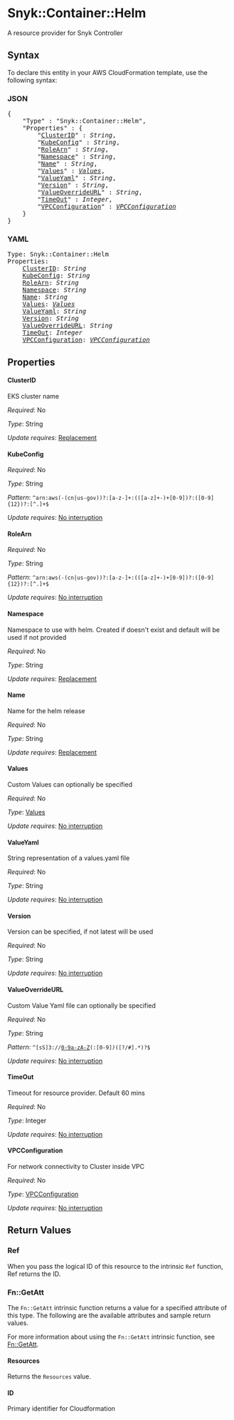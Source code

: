 # Snyk::Container::Helm

A resource provider for Snyk Controller

## Syntax

To declare this entity in your AWS CloudFormation template, use the following syntax:

### JSON

<pre>
{
    "Type" : "Snyk::Container::Helm",
    "Properties" : {
        "<a href="#clusterid" title="ClusterID">ClusterID</a>" : <i>String</i>,
        "<a href="#kubeconfig" title="KubeConfig">KubeConfig</a>" : <i>String</i>,
        "<a href="#rolearn" title="RoleArn">RoleArn</a>" : <i>String</i>,
        "<a href="#namespace" title="Namespace">Namespace</a>" : <i>String</i>,
        "<a href="#name" title="Name">Name</a>" : <i>String</i>,
        "<a href="#values" title="Values">Values</a>" : <i><a href="values.md">Values</a></i>,
        "<a href="#valueyaml" title="ValueYaml">ValueYaml</a>" : <i>String</i>,
        "<a href="#version" title="Version">Version</a>" : <i>String</i>,
        "<a href="#valueoverrideurl" title="ValueOverrideURL">ValueOverrideURL</a>" : <i>String</i>,
        "<a href="#timeout" title="TimeOut">TimeOut</a>" : <i>Integer</i>,
        "<a href="#vpcconfiguration" title="VPCConfiguration">VPCConfiguration</a>" : <i><a href="vpcconfiguration.md">VPCConfiguration</a></i>
    }
}
</pre>

### YAML

<pre>
Type: Snyk::Container::Helm
Properties:
    <a href="#clusterid" title="ClusterID">ClusterID</a>: <i>String</i>
    <a href="#kubeconfig" title="KubeConfig">KubeConfig</a>: <i>String</i>
    <a href="#rolearn" title="RoleArn">RoleArn</a>: <i>String</i>
    <a href="#namespace" title="Namespace">Namespace</a>: <i>String</i>
    <a href="#name" title="Name">Name</a>: <i>String</i>
    <a href="#values" title="Values">Values</a>: <i><a href="values.md">Values</a></i>
    <a href="#valueyaml" title="ValueYaml">ValueYaml</a>: <i>String</i>
    <a href="#version" title="Version">Version</a>: <i>String</i>
    <a href="#valueoverrideurl" title="ValueOverrideURL">ValueOverrideURL</a>: <i>String</i>
    <a href="#timeout" title="TimeOut">TimeOut</a>: <i>Integer</i>
    <a href="#vpcconfiguration" title="VPCConfiguration">VPCConfiguration</a>: <i><a href="vpcconfiguration.md">VPCConfiguration</a></i>
</pre>

## Properties

#### ClusterID

EKS cluster name

_Required_: No

_Type_: String

_Update requires_: [Replacement](https://docs.aws.amazon.com/AWSCloudFormation/latest/UserGuide/using-cfn-updating-stacks-update-behaviors.html#update-replacement)

#### KubeConfig

_Required_: No

_Type_: String

_Pattern_: <code>^arn:aws(-(cn|us-gov))?:[a-z-]+:(([a-z]+-)+[0-9])?:([0-9]{12})?:[^.]+$</code>

_Update requires_: [No interruption](https://docs.aws.amazon.com/AWSCloudFormation/latest/UserGuide/using-cfn-updating-stacks-update-behaviors.html#update-no-interrupt)

#### RoleArn

_Required_: No

_Type_: String

_Pattern_: <code>^arn:aws(-(cn|us-gov))?:[a-z-]+:(([a-z]+-)+[0-9])?:([0-9]{12})?:[^.]+$</code>

_Update requires_: [No interruption](https://docs.aws.amazon.com/AWSCloudFormation/latest/UserGuide/using-cfn-updating-stacks-update-behaviors.html#update-no-interrupt)

#### Namespace

Namespace to use with helm. Created if doesn't exist and default will be used if not provided

_Required_: No

_Type_: String

_Update requires_: [Replacement](https://docs.aws.amazon.com/AWSCloudFormation/latest/UserGuide/using-cfn-updating-stacks-update-behaviors.html#update-replacement)

#### Name

Name for the helm release

_Required_: No

_Type_: String

_Update requires_: [Replacement](https://docs.aws.amazon.com/AWSCloudFormation/latest/UserGuide/using-cfn-updating-stacks-update-behaviors.html#update-replacement)

#### Values

Custom Values can optionally be specified

_Required_: No

_Type_: <a href="values.md">Values</a>

_Update requires_: [No interruption](https://docs.aws.amazon.com/AWSCloudFormation/latest/UserGuide/using-cfn-updating-stacks-update-behaviors.html#update-no-interrupt)

#### ValueYaml

String representation of a values.yaml file

_Required_: No

_Type_: String

_Update requires_: [No interruption](https://docs.aws.amazon.com/AWSCloudFormation/latest/UserGuide/using-cfn-updating-stacks-update-behaviors.html#update-no-interrupt)

#### Version

Version can be specified, if not latest will be used

_Required_: No

_Type_: String

_Update requires_: [No interruption](https://docs.aws.amazon.com/AWSCloudFormation/latest/UserGuide/using-cfn-updating-stacks-update-behaviors.html#update-no-interrupt)

#### ValueOverrideURL

Custom Value Yaml file can optionally be specified

_Required_: No

_Type_: String

_Pattern_: <code>^[sS]3://[0-9a-zA-Z]([-.\w]*[0-9a-zA-Z])(:[0-9]*)*([?/#].*)?$</code>

_Update requires_: [No interruption](https://docs.aws.amazon.com/AWSCloudFormation/latest/UserGuide/using-cfn-updating-stacks-update-behaviors.html#update-no-interrupt)

#### TimeOut

Timeout for resource provider. Default 60 mins

_Required_: No

_Type_: Integer

_Update requires_: [No interruption](https://docs.aws.amazon.com/AWSCloudFormation/latest/UserGuide/using-cfn-updating-stacks-update-behaviors.html#update-no-interrupt)

#### VPCConfiguration

For network connectivity to Cluster inside VPC

_Required_: No

_Type_: <a href="vpcconfiguration.md">VPCConfiguration</a>

_Update requires_: [No interruption](https://docs.aws.amazon.com/AWSCloudFormation/latest/UserGuide/using-cfn-updating-stacks-update-behaviors.html#update-no-interrupt)

## Return Values

### Ref

When you pass the logical ID of this resource to the intrinsic `Ref` function, Ref returns the ID.

### Fn::GetAtt

The `Fn::GetAtt` intrinsic function returns a value for a specified attribute of this type. The following are the available attributes and sample return values.

For more information about using the `Fn::GetAtt` intrinsic function, see [Fn::GetAtt](https://docs.aws.amazon.com/AWSCloudFormation/latest/UserGuide/intrinsic-function-reference-getatt.html).

#### Resources

Returns the <code>Resources</code> value.

#### ID

Primary identifier for Cloudformation

